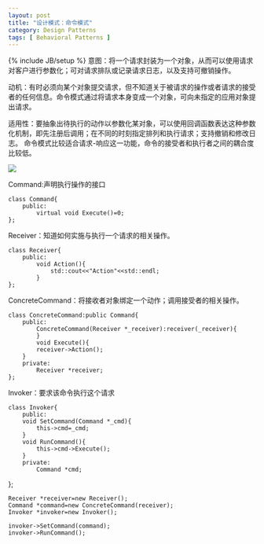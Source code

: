 ```yaml
---
layout: post
title: "设计模式：命令模式"
category: Design Patterns
tags: [ Behavioral Patterns ]
---
```

{% include JB/setup %}
意图：将一个请求封装为一个对象，从而可以使用请求对客户进行参数化；可对请求排队或记录请求日志，以及支持可撤销操作。

动机：有时必须向某个对象提交请求，但不知道关于被请求的操作或者请求的接受者的任何信息。命令模式通过将请求本身变成一个对象，可向未指定的应用对象提出请求。

适用性：要抽象出待执行的动作以参数化某对象，可以使用回调函数表达这种参数化机制，即先注册后调用；在不同的时刻指定排列和执行请求；支持撤销和修改日志。
命令模式比较适合请求-响应这一功能，命令的接受者和执行者之间的耦合度比较低。

<!-- more -->

<img  src="{{ site.url }}/assets/images/2014062301.png" />

Command:声明执行操作的接口

	class Command{
	    public:
	        virtual void Execute()=0;
	};




Receiver：知道如何实施与执行一个请求的相关操作。

	class Receiver{
	    public:
	        void Action(){
	            std::cout<<"Action"<<std::endl;
	        }
	};

ConcreteCommand：将接收者对象绑定一个动作；调用接受者的相关操作。
	
	class ConcreteCommand:public Command{
	    public:
	        ConcreteCommand(Receiver *_receiver):receiver(_receiver){
	        }
	        void Execute(){
	        receiver->Action();
	    }
	    private:
	        Receiver *receiver;
    };

Invoker：要求该命令执行这个请求

	class Invoker{
	    public:
	    void SetCommand(Command *_cmd){
	        this->cmd=_cmd;
	    }
	    void RunCommand(){
	        this->cmd->Execute();
	    }
	    private:
	        Command *cmd;
};



	Receiver *receiver=new Receiver();
	Command *command=new ConcreteCommand(receiver);
	Invoker *invoker=new Invoker();
	
	invoker->SetCommand(command);
	invoker->RunCommand();

